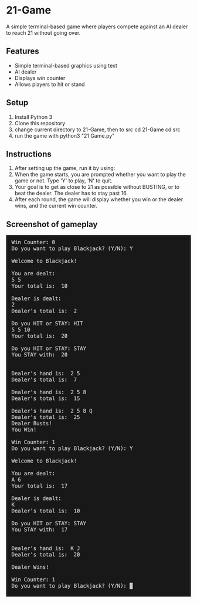# 21-Game 
A simple terminal-based game where players compete against an AI dealer to reach 21 without going over.

## Features
- Simple terminal-based graphics using text
- AI dealer
- Displays win counter
- Allows players to hit or stand

## Setup
1. Install Python 3
2. Clone this repository
3. change current directory to 21-Game, then to src
   cd 21-Game
   cd src
5. run the game with
   python3 "21 Game.py"

## Instructions
1. After setting up the game, run it by using:
2. When the game starts, you are prompted whether you want to play the game or not. Type 'Y' to play, 'N' to quit.
3. Your goal is to get as close to 21 as possible without BUSTING, or to beat the dealer. The dealer has to stay past 16.
4. After each round, the game will display whether you win or the dealer wins, and the current win counter.
   
## Screenshot of gameplay
![Game Screenshot](assets/screenshot.png)
